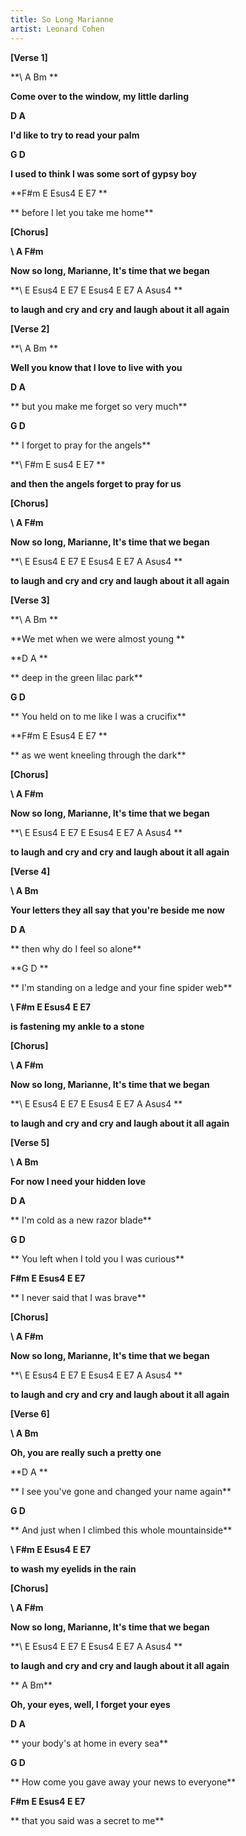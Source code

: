 ```yaml
---
title: So Long Marianne
artist: Leonard Cohen
---
```

**\[Verse 1]**

**\    A                               Bm       **

**Come over to the window,  my little darling**

**D                              A**

**I'd like to try to read your palm**

**G                                    D**

**I used to think I was some sort of gypsy boy**

**F#m                         E   Esus4 E E7 **

**   before I let you take me home**

**\[Chorus]**

**\    A                 F#m**

**Now so long, Marianne,    It's time that we began**

**\    E   Esus4     E  E7     E Esus4       E      E7     A        Asus4      **

**to laugh      and cry   and cry      and laugh about it all again**

**\[Verse 2]**

**\    A                  Bm   **

**Well you know that I love to live with you**

**D                                A**

** but you make me forget so very much**

**G                          D**

** I forget to pray for the angels**

**\    F#m                       E  sus4 E E7 **

**and then the angels forget to pray for us**

**\[Chorus]**

**\    A                 F#m**

**Now so long, Marianne,    It's time that we began**

**\    E   Esus4     E  E7     E Esus4       E      E7     A        Asus4      **

**to laugh      and cry   and cry      and laugh about it all again**

**\[Verse 3]**

**\    A               Bm  **

**We met when we were almost young **

**D                         A **

** deep in the green lilac park**

**G                                D**

** You held on to me like I was a crucifix**

**F#m                                 E   Esus4 E E7 **

**   as we went kneeling through the dark**

**\[Chorus]**

**\    A                 F#m**

**Now so long, Marianne,    It's time that we began**

**\    E   Esus4     E  E7     E Esus4       E      E7     A        Asus4      **

**to laugh      and cry   and cry      and laugh about it all again**

**\[Verse 4]**

**\    A                                 Bm**

**Your letters they all say that you're beside me now**

**D                        A**

** then why do I feel so alone**

**G                                 D **

** I'm standing on a ledge and your fine spider web**

**\    F#m                      E  Esus4 E E7**

**is fastening my ankle to a stone**

**\[Chorus]**

**\    A                 F#m**

**Now so long, Marianne,    It's time that we began**

**\    E   Esus4     E  E7     E Esus4       E      E7     A        Asus4      **

**to laugh      and cry   and cry      and laugh about it all again**

**\[Verse 5]**

**\    A              Bm**

**For now I need your hidden love**

**D                         A**

** I'm cold as a new razor blade**

**G                                D**

** You left when I told you I was curious**

**F#m                         E   Esus4 E E7**

**   I never said that I was brave**

**\[Chorus]**

**\    A                 F#m**

**Now so long, Marianne,    It's time that we began**

**\    E   Esus4     E  E7     E Esus4       E      E7     A        Asus4      **

**to laugh      and cry   and cry      and laugh about it all again**

**\[Verse 6]**

**\    A                     Bm**

**Oh, you are really such a pretty one**

**D                                   A **

** I see you've gone and changed your name again**

**G                              D**

** And just when I climbed this whole mountainside**

**\    F#m                     E  Esus4 E E7**

**to wash my eyelids in the rain**

**\[Chorus]**

**\    A                 F#m**

**Now so long, Marianne,    It's time that we began**

**\    E   Esus4     E  E7     E Esus4       E      E7     A        Asus4      **

**to laugh      and cry   and cry      and laugh about it all again**

**   A                    Bm**

**Oh, your eyes, well, I forget your eyes**

**D                              A**

** your body's at home in every sea**

**G                             D**

** How come you gave away your news to everyone**

**F#m                              E Esus4 E E7**

**   that you said was a secret to me**

